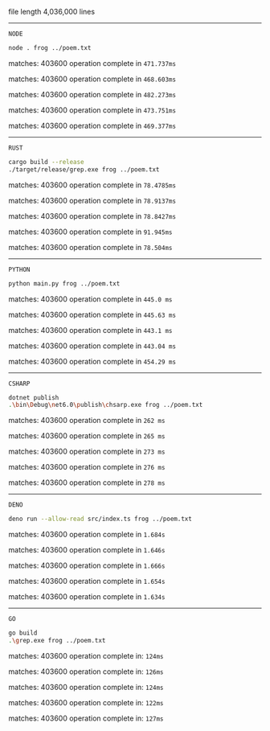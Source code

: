 file length 4,036,000 lines

---

`NODE`

```sh
node . frog ../poem.txt
```

matches: 403600 operation complete in `471.737ms`

matches: 403600 operation complete in `468.603ms`

matches: 403600 operation complete in `482.273ms`

matches: 403600 operation complete in `473.751ms`

matches: 403600 operation complete in `469.377ms`

---

`RUST`

```sh
cargo build --release
./target/release/grep.exe frog ../poem.txt
```

matches: 403600 operation complete in `78.4785ms`

matches: 403600 operation complete in `78.9137ms`

matches: 403600 operation complete in `78.8427ms`

matches: 403600 operation complete in `91.945ms`

matches: 403600 operation complete in `78.504ms`

---

`PYTHON`

```sh
python main.py frog ../poem.txt
```

matches: 403600 operation complete in `445.0 ms`

matches: 403600 operation complete in `445.63 ms`

matches: 403600 operation complete in `443.1 ms`

matches: 403600 operation complete in `443.04 ms`

matches: 403600 operation complete in `454.29 ms`

---

`CSHARP`

```sh
dotnet publish
.\bin\Debug\net6.0\publish\chsarp.exe frog ../poem.txt
```

matches: 403600 operation complete in `262 ms`

matches: 403600 operation complete in `265 ms`

matches: 403600 operation complete in `273 ms`

matches: 403600 operation complete in `276 ms`

matches: 403600 operation complete in `278 ms`

---

`DENO`

```sh
deno run --allow-read src/index.ts frog ../poem.txt
```

matches: 403600 operation complete in `1.684s`

matches: 403600 operation complete in `1.646s`

matches: 403600 operation complete in `1.666s`

matches: 403600 operation complete in `1.654s`

matches: 403600 operation complete in `1.634s`

---
`GO`
```sh
go build
.\grep.exe frog ../poem.txt
```
matches: 403600
operation complete in: `124ms`

matches: 403600
operation complete in: `126ms`

matches: 403600
operation complete in: `124ms`

matches: 403600
operation complete in: `122ms`

matches: 403600
operation complete in: `127ms`
